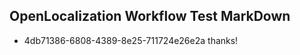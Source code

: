 ## OpenLocalization Workflow Test MarkDown
* 4db71386-6808-4389-8e25-711724e26e2a thanks!

<!--HONumber=Jul16_HO2-->


